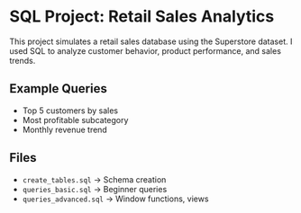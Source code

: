 # SQL Project: Retail Sales Analytics

This project simulates a retail sales database using the Superstore dataset. 
I used SQL to analyze customer behavior, product performance, and sales trends.

## Example Queries
- Top 5 customers by sales
- Most profitable subcategory
- Monthly revenue trend

## Files
- `create_tables.sql` → Schema creation
- `queries_basic.sql` → Beginner queries
- `queries_advanced.sql` → Window functions, views
